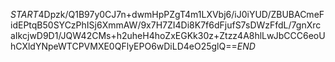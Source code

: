$START$4Dpzk/Q1B97y0CJ7n+dwmHpPZgT4m1LXVbj6/iJ0iYUD/ZBUBACmeFidEPtqB50SYCzPhISj6XmmAW/9x7H7ZI4Di8K7f6dFjufS7sDWzFfdL/7gnXrcaIkcjwD9D1/JQW42CMs+h2uheH4hoZxEGKk30z+Ztzz4A8hlLwJbCCC6eoUhCXldYNpeWTCPVMXE0QFlyEPO6wDiLD4eO25glQ==$END$